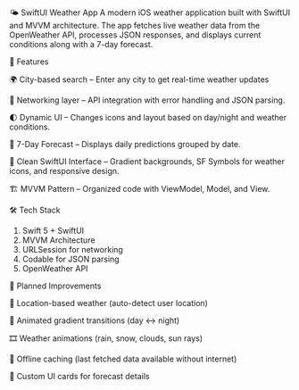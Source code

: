 🌤️ SwiftUI Weather App
A modern iOS weather application built with SwiftUI and MVVM architecture.
The app fetches live weather data from the OpenWeather API, processes JSON responses, and displays current conditions along with a 7-day forecast.

🚀 Features

🌍 City-based search – Enter any city to get real-time weather updates

📡 Networking layer – API integration with error handling and JSON parsing.

🌓 Dynamic UI – Changes icons and layout based on day/night and weather conditions.

📅 7-Day Forecast – Displays daily predictions grouped by date.

🎨 Clean SwiftUI Interface – Gradient backgrounds, SF Symbols for weather icons, and responsive design.

🏗 MVVM Pattern – Organized code with ViewModel, Model, and View.

🛠 Tech Stack

1) Swift 5 + SwiftUI
2) MVVM Architecture
3) URLSession for networking
4) Codable for JSON parsing
5) OpenWeather API


📌 Planned Improvements

📍  Location-based weather (auto-detect user location)

🌈  Animated gradient transitions (day ↔ night)

🎞  Weather animations (rain, snow, clouds, sun rays)

💾  Offline caching (last fetched data available without internet)

📱  Custom UI cards for forecast details
